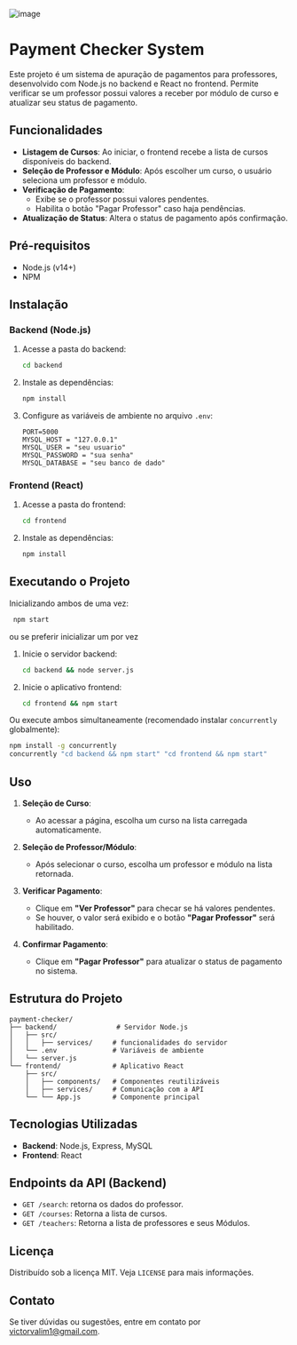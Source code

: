 ![image](https://github.com/user-attachments/assets/d4815f96-4505-4c10-b1b9-3a175b60c170)

# Payment Checker System

Este projeto é um sistema de apuração de pagamentos para professores, desenvolvido com Node.js no backend e React no frontend. Permite verificar se um professor possui valores a receber por módulo de curso e atualizar seu status de pagamento.

## Funcionalidades

- **Listagem de Cursos**: Ao iniciar, o frontend recebe a lista de cursos disponíveis do backend.
- **Seleção de Professor e Módulo**: Após escolher um curso, o usuário seleciona um professor e módulo.
- **Verificação de Pagamento**:
  - Exibe se o professor possui valores pendentes.
  - Habilita o botão "Pagar Professor" caso haja pendências.
- **Atualização de Status**: Altera o status de pagamento após confirmação.

## Pré-requisitos

- Node.js (v14+)
- NPM

## Instalação

### Backend (Node.js)

1. Acesse a pasta do backend:
   ```bash
   cd backend
   ```
2. Instale as dependências:
   ```bash
   npm install
   ```
3. Configure as variáveis de ambiente no arquivo `.env`:
   ```env
   PORT=5000
   MYSQL_HOST = "127.0.0.1"
   MYSQL_USER = "seu usuario"
   MYSQL_PASSWORD = "sua senha"
   MYSQL_DATABASE = "seu banco de dado"

   ```

### Frontend (React)

1. Acesse a pasta do frontend:
   ```bash
   cd frontend
   ```
2. Instale as dependências:
   ```bash
   npm install
   ```

## Executando o Projeto
Inicializando ambos de uma vez:
  ```bash
   npm start
   ```
  ou se preferir inicializar um por vez 
1. Inicie o servidor backend:
   ```bash
   cd backend && node server.js
   ```
2. Inicie o aplicativo frontend:
   ```bash
   cd frontend && npm start
   ```
   
Ou execute ambos simultaneamente (recomendado instalar `concurrently` globalmente):
```bash
npm install -g concurrently
concurrently "cd backend && npm start" "cd frontend && npm start"
```

## Uso

1. **Seleção de Curso**:
   - Ao acessar a página, escolha um curso na lista carregada automaticamente.

2. **Seleção de Professor/Módulo**:
   - Após selecionar o curso, escolha um professor e módulo na lista retornada.

3. **Verificar Pagamento**:
   - Clique em **"Ver Professor"** para checar se há valores pendentes.
   - Se houver, o valor será exibido e o botão **"Pagar Professor"** será habilitado.

4. **Confirmar Pagamento**:
   - Clique em **"Pagar Professor"** para atualizar o status de pagamento no sistema.

## Estrutura do Projeto

```
payment-checker/
├── backend/               # Servidor Node.js
│   ├── src/
│   │   ├── services/     # funcionalidades do servidor
│   └── .env              # Variáveis de ambiente
│   └── server.js         
└── frontend/             # Aplicativo React
    ├── src/
    │   ├── components/   # Componentes reutilizáveis
    │   ├── services/     # Comunicação com a API
    └── └── App.js        # Componente principal
```

## Tecnologias Utilizadas

- **Backend**: Node.js, Express, MySQL
- **Frontend**: React

## Endpoints da API (Backend)

- `GET /search`: retorna os dados do professor.
- `GET /courses`: Retorna a lista de cursos.
- `GET /teachers`: Retorna a lista de professores e seus Módulos.



## Licença

Distribuído sob a licença MIT. Veja `LICENSE` para mais informações.

## Contato

Se tiver dúvidas ou sugestões, entre em contato por [victorvalim1@gmail.com](mailto:seu-email@exemplo.com).

